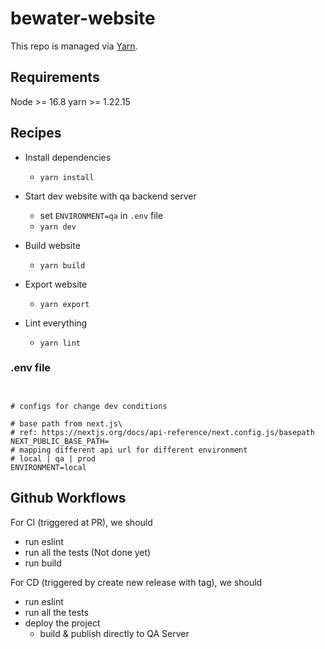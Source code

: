 # bewater-website

This repo is managed via [Yarn](https://yarnpkg.com).

## Requirements
Node >= 16.8
yarn >= 1.22.15

## Recipes

* Install dependencies
  * `yarn install`

* Start dev website with qa backend server
  * set `ENVIRONMENT=qa` in `.env` file
  * `yarn dev`

* Build website
  * `yarn build`
* Export website
  * `yarn export`
* Lint everything
  * `yarn lint`


### .env file
```


# configs for change dev conditions

# base path from next.js\
# ref: https://nextjs.org/docs/api-reference/next.config.js/basepath
NEXT_PUBLIC_BASE_PATH=
# mapping different api url for different environment
# local | qa | prod
ENVIRONMENT=local
```



## Github Workflows
For CI (triggered at PR), we should
* run eslint
* run all the tests (Not done yet)
* run build

For CD (triggered by create new release with tag), we should
* run eslint
* run all the tests
* deploy the project
  * build & publish directly to QA Server
